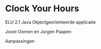 # Clock Your Hours
ELU 2.1 Java Objectgeorienteerde applicatie

Joost Oomen en Jurgen Paapen

Aanpassingen



